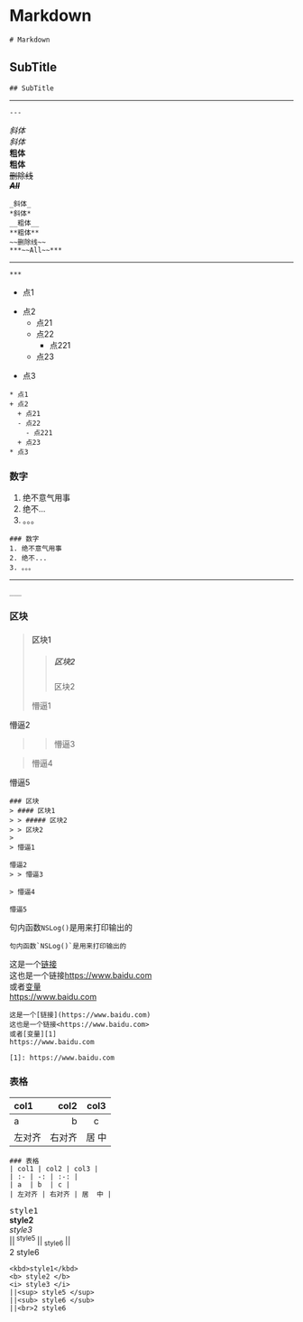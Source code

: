 # Markdown
```
# Markdown
```
## SubTitle
```
## SubTitle
```
---
```
---
```
_斜体_  
*斜体*  
__粗体__  
**粗体**  
~~删除线~~  
***~~All~~***  
```
_斜体_  
*斜体*  
__粗体__  
**粗体**  
~~删除线~~  
***~~All~~***  
```
***
```
***
```
* 点1
+ 点2
  + 点21
  - 点22
    - 点221
  + 点23
* 点3
```
* 点1
+ 点2
  + 点21
  - 点22
    - 点221
  + 点23
* 点3
```
### 数字
1. 绝不意气用事
2. 绝不...
3. 。。。
```
### 数字
1. 绝不意气用事
2. 绝不...
3. 。。。
```
___
```
___
```
### 区块
> #### 区块1
> > ##### 区块2  
> > 区块2  
>
> 懵逼1

懵逼2
> > 懵逼3

> 懵逼4

懵逼5
```
### 区块
> #### 区块1
> > ##### 区块2  
> > 区块2  
>
> 懵逼1

懵逼2
> > 懵逼3

> 懵逼4

懵逼5
```
句内函数`NSLog()`是用来打印输出的
```
句内函数`NSLog()`是用来打印输出的
```
这是一个[链接](https://www.baidu.com)  
这也是一个链接<https://www.baidu.com>  
或者[变量][1]  
https://www.baidu.com
```
这是一个[链接](https://www.baidu.com)  
这也是一个链接<https://www.baidu.com>  
或者[变量][1]  
https://www.baidu.com
```
[1]: https://www.baidu.com
```
[1]: https://www.baidu.com
```
### 表格
| col1 | col2 | col3 |
| :- | -: | :-: |
| a  | b  | c |
| 左对齐 | 右对齐 | 居  中 |
```
### 表格
| col1 | col2 | col3 |
| :- | -: | :-: |
| a  | b  | c |
| 左对齐 | 右对齐 | 居  中 |
```
<kbd>style1</kbd>  
<b> style2 </b>  
<i> style3 </i>  
||<sup> style5 </sup>
||<sub> style6 </sub>
||<br>2 style6
```
<kbd>style1</kbd>  
<b> style2 </b>  
<i> style3 </i>  
||<sup> style5 </sup>
||<sub> style6 </sub>
||<br>2 style6
```
